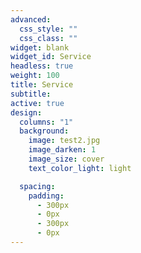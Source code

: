 ```yaml
---
advanced:
  css_style: ""
  css_class: ""
widget: blank
widget_id: Service
headless: true
weight: 100
title: Service
subtitle: 
active: true
design:
  columns: "1"
  background:
    image: test2.jpg
    image_darken: 1
    image_size: cover
    text_color_light: light

  spacing:
    padding:
      - 300px
      - 0px
      - 300px
      - 0px
---
```

